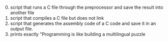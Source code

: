 0.  script that runs a C file through the preprocessor and save the result into another file
1. script that compiles a C file but does not link
2. script that generates the assembly code of a C code and save it in an output file.
4.  prints exactly "Programming is like building a multilingual puzzle
